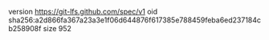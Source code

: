version https://git-lfs.github.com/spec/v1
oid sha256:a2d866fa367a23a3e1f06d644876f617385e788459feba6ed237184cb258908f
size 952
